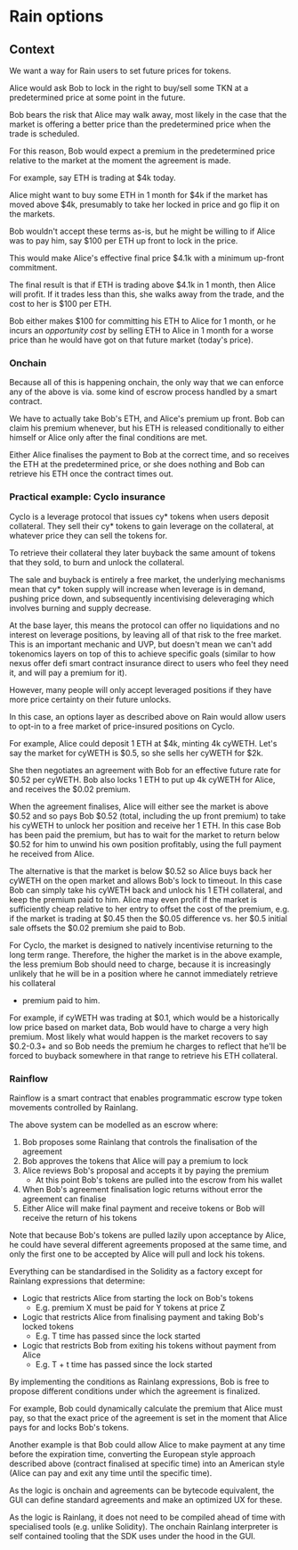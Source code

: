 # Rain options

## Context

We want a way for Rain users to set future prices for tokens.

Alice would ask Bob to lock in the right to buy/sell some TKN at a predetermined
price at some point in the future.

Bob bears the risk that Alice may walk away, most likely in the case that the
market is offering a better price than the predetermined price when the trade is
scheduled.

For this reason, Bob would expect a premium in the predetermined price relative
to the market at the moment the agreement is made.

For example, say ETH is trading at $4k today.

Alice might want to buy some ETH in 1 month for $4k if the market has moved above
$4k, presumably to take her locked in price and go flip it on the markets.

Bob wouldn't accept these terms as-is, but he might be willing to if Alice was to
pay him, say $100 per ETH up front to lock in the price.

This would make Alice's effective final price $4.1k with a minimum up-front
commitment.

The final result is that if ETH is trading above $4.1k in 1 month, then Alice
will profit. If it trades less than this, she walks away from the trade, and the
cost to her is $100 per ETH.

Bob either makes $100 for committing his ETH to Alice for 1 month, or he incurs
an _opportunity cost_ by selling ETH to Alice in 1 month for a worse price than
he would have got on that future market (today's price).

### Onchain

Because all of this is happening onchain, the only way that we can enforce any of
the above is via. some kind of escrow process handled by a smart contract.

We have to actually take Bob's ETH, and Alice's premium up front. Bob can claim
his premium whenever, but his ETH is released conditionally to either himself or
Alice only after the final conditions are met.

Either Alice finalises the payment to Bob at the correct time, and so receives
the ETH at the predetermined price, or she does nothing and Bob can retrieve his
ETH once the contract times out.

### Practical example: Cyclo insurance

Cyclo is a leverage protocol that issues cy* tokens when users deposit
collateral. They sell their cy* tokens to gain leverage on the collateral, at
whatever price they can sell the tokens for.

To retrieve their collateral they later buyback the same amount of tokens that
they sold, to burn and unlock the collateral.

The sale and buyback is entirely a free market, the underlying mechanisms mean
that cy* token supply will increase when leverage is in demand, pushing price
down, and subsequently incentivising deleveraging which involves burning and
supply decrease.

At the base layer, this means the protocol can offer no liquidations and no
interest on leverage positions, by leaving all of that risk to the free market.
This is an important mechanic and UVP, but doesn't mean we can't add tokenomics
layers on top of this to achieve specific goals
(similar to how nexus offer defi smart contract insurance direct to users who
feel they need it, and will pay a premium for it).

However, many people will only accept leveraged positions if they have more price
certainty on their future unlocks.

In this case, an options layer as described above on Rain would allow users to
opt-in to a free market of price-insured positions on Cyclo.

For example, Alice could deposit 1 ETH at $4k, minting 4k cyWETH. Let's say the
market for cyWETH is $0.5, so she sells her cyWETH for $2k.

She then negotiates an agreement with Bob for an effective future rate for $0.52
per cyWETH. Bob also locks 1 ETH to put up 4k cyWETH for Alice, and receives the
$0.02 premium.

When the agreement finalises, Alice will either see the market is above $0.52 and
so pays Bob $0.52 (total, including the up front premium) to take his cyWETH to
unlock her position and receive her 1 ETH. In this case Bob has been paid the
premium, but has to wait for the market to return below $0.52 for him to unwind
his own position profitably, using the full payment he received from Alice.

The alternative is that the market is below $0.52 so Alice buys back her cyWETH
on the open market and allows Bob's lock to timeout. In this case Bob can simply
take his cyWETH back and unlock his 1 ETH collateral, and keep the premium paid
to him. Alice may even profit if the market is sufficiently cheap relative to her
entry to offset the cost of the premium, e.g. if the market is trading at $0.45
then the $0.05 difference vs. her $0.5 initial sale offsets the $0.02 premium she
paid to Bob.

For Cyclo, the market is designed to natively incentivise returning to the long
term range. Therefore, the higher the market is in the above example, the less
premium Bob should need to charge, because it is increasingly unlikely that he
will be in a position where he cannot immediately retrieve his collateral
+ premium paid to him.

For example, if cyWETH was trading at $0.1, which would be a historically low
price based on market data, Bob would have to charge a very high premium. Most
likely what would happen is the market recovers to say $0.2-0.3+ and so Bob needs
the premium he charges to reflect that he'll be forced to buyback somewhere in
that range to retrieve his ETH collateral.

### Rainflow

Rainflow is a smart contract that enables programmatic escrow type token
movements controlled by Rainlang.

The above system can be modelled as an escrow where:

1. Bob proposes some Rainlang that controls the finalisation of the agreement
2. Bob approves the tokens that Alice will pay a premium to lock
3. Alice reviews Bob's proposal and accepts it by paying the premium
    - At this point Bob's tokens are pulled into the escrow from his wallet
5. When Bob's agreement finalisation logic returns without error the agreement
   can finalise
6. Either Alice will make final payment and receive tokens or Bob will receive
   the return of his tokens

Note that because Bob's tokens are pulled lazily upon acceptance by Alice, he
could have several different agreements proposed at the same time, and only the
first one to be accepted by Alice will pull and lock his tokens.

Everything can be standardised in the Solidity as a factory except for Rainlang
expressions that determine:

- Logic that restricts Alice from starting the lock on Bob's tokens
    - E.g. premium X must be paid for Y tokens at price Z
- Logic that restricts Alice from finalising payment and taking Bob's locked tokens
    - E.g. T time has passed since the lock started
- Logic that restricts Bob from exiting his tokens without payment from Alice
    - E.g. T + t time has passed since the lock started

By implementing the conditions as Rainlang expressions, Bob is free to propose
different conditions under which the agreement is finalized.

For example, Bob could dynamically calculate the premium that Alice must pay, so
that the exact price of the agreement is set in the moment that Alice pays for
and locks Bob's tokens.

Another example is that Bob could allow Alice to make payment at any time before
the expiration time, converting the European style approach described above
(contract finalised at specific time) into an American style
(Alice can pay and exit any time until the specific time).

As the logic is onchain and agreements can be bytecode equivalent, the GUI can
define standard agreements and make an optimized UX for these.

As the logic is Rainlang, it does not need to be compiled ahead of time with
specialised tools (e.g. unlike Solidity). The onchain Rainlang interpreter is
self contained tooling that the SDK uses under the hood in the GUI.